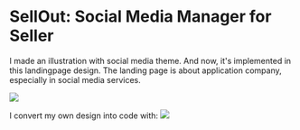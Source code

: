 # SellOut: Social Media Manager for Seller
I made an illustration with social media theme. And now, it's implemented in this landingpage design. The landing page is about application company, especially in social media services.

<img src="https://cdn.dribbble.com/users/6347927/screenshots/17136027/media/266f5d7daf9580deb1141b53e525c50f.png?compress=1&resize=1200x900&vertical=top">

I convert my own design into code with:
<img src="https://th.bing.com/th/id/OIP.ljLha_hxwuePPnt9JlkX7gAAAA?pid=ImgDet&w=120&h=60&rs=1">